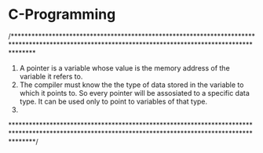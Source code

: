 # C-Programming

/******************************************************************************************************************************************************
1. 	A pointer is a variable whose value is the memory address of the variable it refers to.
2. 	The compiler must know the the type of data stored in the variable to which it points to.
	So every pointer will be assosiated to a specific data type. It can be used only to point to variables of that type.
3.	

******************************************************************************************************************************************************/
